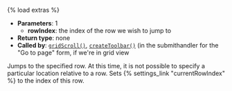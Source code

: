 {% load extras %}

* **Parameters**: 1
    * **rowIndex**: the index of the row we wish to jump to
* **Return type**: none
* **Called by**: [`gridScroll()`](#gridScroll),
  [`createToolbar()`](#createToolbar) (in the submithandler for the "Go to
  page" form, if we're in grid view

Jumps to the specified row. At this time, it is not possible to specify a
particular location relative to a row. Sets
{% settings_link "currentRowIndex" %} to the index of this row.

